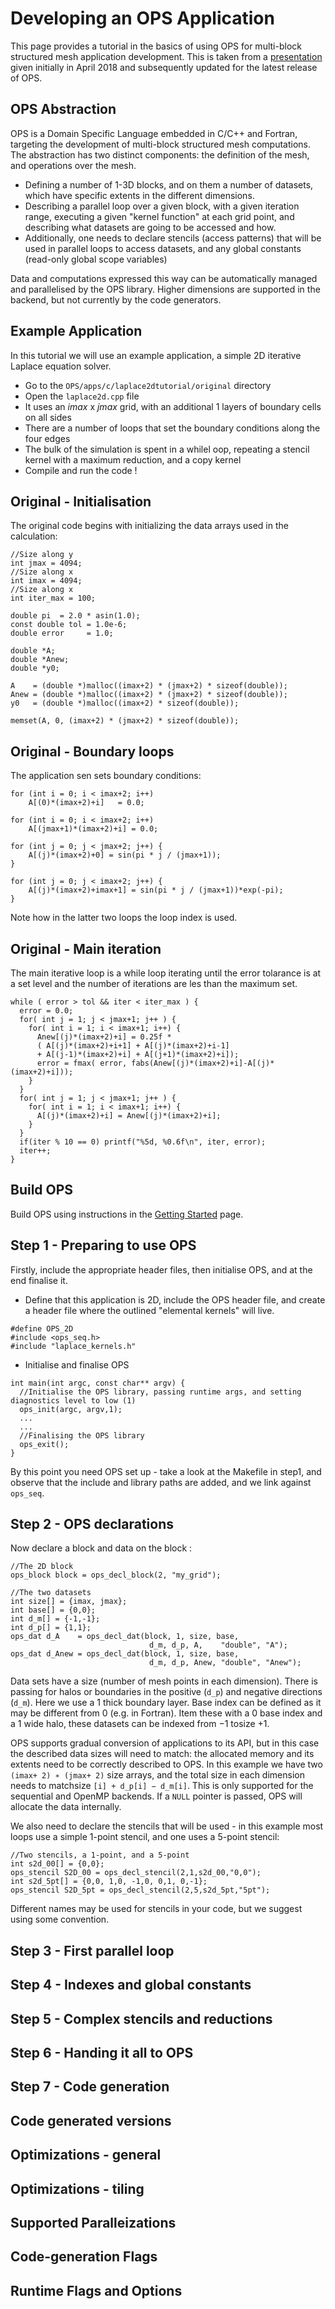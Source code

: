 # Developing an OPS Application
This page provides a tutorial in the basics of using OPS for multi-block structured mesh application development. This is taken from a [presentation](https://op-dsl.github.io/docs/OPS/tutorial.pdf) given initially in April 2018 and subsequently updated for the latest release of OPS. 

## OPS Abstraction
OPS is a Domain Specific Language embedded in C/C++ and Fortran, targeting the development of multi-block structured mesh computations. The abstraction has two distinct components:  the definition of the mesh, and operations over the mesh.
* Defining a number of 1-3D blocks, and on them a number of datasets, which have specific extents in the different dimensions.
* Describing a parallel loop over a given block, with a given iteration range, executing a given "kernel function" at each grid point, and describing what datasets are going to be accessed and how.
* Additionally, one needs to declare stencils (access patterns) that will be used in parallel loops to access datasets, and any global constants (read-only global scope variables)

Data and computations expressed this way can be automatically managed and parallelised by the OPS library. Higher dimensions are supported in the backend, but not currently by the code generators.

## Example Application
In this tutorial we will use an example application, a simple 2D iterative Laplace equation solver. 
* Go to the `OPS/apps/c/laplace2dtutorial/original` directory
* Open the `laplace2d.cpp` file
* It uses an $imax$ x $jmax$ grid, with an additional 1 layers of boundary cells on all sides
* There are a number of loops that set the boundary conditions along the four edges
* The bulk of the simulation is spent in a whilel oop, repeating a stencil kernel with a maximum reduction, and a copy kernel
* Compile and run the code !

## Original - Initialisation
The original code begins with initializing the data arrays used in the calculation:
```
//Size along y
int jmax = 4094;
//Size along x
int imax = 4094;
//Size along x
int iter_max = 100;

double pi  = 2.0 * asin(1.0);
const double tol = 1.0e-6;
double error     = 1.0;

double *A;
double *Anew;
double *y0;

A    = (double *)malloc((imax+2) * (jmax+2) * sizeof(double));
Anew = (double *)malloc((imax+2) * (jmax+2) * sizeof(double));
y0   = (double *)malloc((imax+2) * sizeof(double));

memset(A, 0, (imax+2) * (jmax+2) * sizeof(double));
```
## Original - Boundary loops
The application sen sets boundary conditions:
```
for (int i = 0; i < imax+2; i++)
    A[(0)*(imax+2)+i]   = 0.0;

for (int i = 0; i < imax+2; i++)
    A[(jmax+1)*(imax+2)+i] = 0.0;

for (int j = 0; j < jmax+2; j++) {
    A[(j)*(imax+2)+0] = sin(pi * j / (jmax+1));
}

for (int j = 0; j < imax+2; j++) {
    A[(j)*(imax+2)+imax+1] = sin(pi * j / (jmax+1))*exp(-pi);
}
```  
Note how in the latter two loops the loop index is used.

## Original - Main iteration
The main iterative loop is a while loop iterating until the error tolarance is at a set level and the number of iterations are les than the maximum set. 
```
while ( error > tol && iter < iter_max ) {
  error = 0.0;
  for( int j = 1; j < jmax+1; j++ ) {
    for( int i = 1; i < imax+1; i++) {
      Anew[(j)*(imax+2)+i] = 0.25f * 
      ( A[(j)*(imax+2)+i+1] + A[(j)*(imax+2)+i-1]
      + A[(j-1)*(imax+2)+i] + A[(j+1)*(imax+2)+i]);
      error = fmax( error, fabs(Anew[(j)*(imax+2)+i]-A[(j)*(imax+2)+i]));
    }
  }
  for( int j = 1; j < jmax+1; j++ ) {
    for( int i = 1; i < imax+1; i++) {
      A[(j)*(imax+2)+i] = Anew[(j)*(imax+2)+i];    
    }
  }
  if(iter % 10 == 0) printf("%5d, %0.6f\n", iter, error);        
  iter++;
}
```
## Build OPS
Build OPS using instructions in the [Getting Started](https://ops-dsl.readthedocs.io/en/markdowndocdev/installation.html#getting-started) page. 

## Step 1 - Preparing to use OPS
Firstly, include the appropriate header files, then initialise OPS, and at the end finalise it.
* Define that this application is 2D, include the OPS header file, and create a header file where the outlined "elemental kernels" will live.
```
#define OPS_2D
#include <ops_seq.h>
#include "laplace_kernels.h" 
```
* Initialise and finalise OPS
```  
int main(int argc, const char** argv) {
  //Initialise the OPS library, passing runtime args, and setting diagnostics level to low (1)
  ops_init(argc, argv,1);
  ...
  ...
  //Finalising the OPS library
  ops_exit();
}  
```  
By this point you need OPS set up - take a look at the Makefile in step1, and observe that the include and library paths are added, and we link against `ops_seq`.

## Step 2 - OPS declarations
Now declare a block and data on the block :
```
//The 2D block
ops_block block = ops_decl_block(2, "my_grid");

//The two datasets
int size[] = {imax, jmax};
int base[] = {0,0};
int d_m[] = {-1,-1};
int d_p[] = {1,1};
ops_dat d_A    = ops_decl_dat(block, 1, size, base,
                               d_m, d_p, A,    "double", "A");
ops_dat d_Anew = ops_decl_dat(block, 1, size, base,
                               d_m, d_p, Anew, "double", "Anew");
```
Data sets have a size (number of mesh points in each dimension). There is passing for halos or boundaries in the positive (`d_p`) and negative directions (`d_m`). Here we use a 1 thick boundary layer. Base index can be defined as it may be different from 0 (e.g. in Fortran). Item these with a 0 base index and a 1 wide halo, these datasets can be indexed from −1 tosize +1.

OPS supports gradual conversion of applications to its API, but in this case the described data sizes will need to match:  the allocated memory and its extents need to be correctly described to OPS. In this example we have two `(imax+ 2) ∗ (jmax+ 2)` size arrays, and the total size in each dimension needs to matchsize `[i] + d_p[i] − d_m[i]`.  This is only supported for the sequential and OpenMP backends. If a `NULL` pointer is passed, OPS will allocate the data internally.

We also need to declare the stencils that will be used - in this example most loops use a simple 1-point stencil, and one uses a 5-point stencil:
```
//Two stencils, a 1-point, and a 5-point
int s2d_00[] = {0,0};
ops_stencil S2D_00 = ops_decl_stencil(2,1,s2d_00,"0,0");
int s2d_5pt[] = {0,0, 1,0, -1,0, 0,1, 0,-1};
ops_stencil S2D_5pt = ops_decl_stencil(2,5,s2d_5pt,"5pt");
```  
Different names may be used for stencils in your code, but we suggest using some convention.

## Step 3 - First parallel loop
## Step 4 - Indexes and global constants
## Step 5 - Complex stencils and reductions
## Step 6 - Handing it all to OPS
## Step 7 - Code generation
## Code generated versions
## Optimizations - general
## Optimizations - tiling

## Supported Paralleizations
## Code-generation Flags
## Runtime Flags and Options

